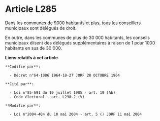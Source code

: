 # Article L285

Dans les communes de 9000 habitants et plus, tous les conseillers municipaux sont délégués de droit.

En outre, dans les communes de plus de 30 000 habitants, les conseils municipaux élisent des délégués supplémentaires à
raison de 1 pour 1000 habitants en sus de 30 000.

**Liens relatifs à cet article**

	**Codifié par**:

	  - Décret n°64-1086 1964-10-27 JORF 28 OCTOBRE 1964

	**Cité par**:

	  - Loi n°85-691 du 10 juillet 1985 - art. 19 (Ab)
	  - Code électoral - art. L290-2 (V)

	**Modifié par**:

	  - Loi n°2004-404 du 10 mai 2004 - art. 5 () JORF 11 mai 2004
